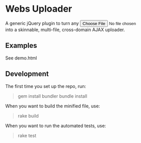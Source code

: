 # Webs Uploader

A generic jQuery plugin to turn any <input type="file"> into a skinnable,
multi-file, cross-domain AJAX uploader.

## Examples

See demo.html

## Development

The first time you set up the repo, run:

  > gem install bundler
  > bundle install

When you want to build the minified file, use:

  > rake build
  
When you want to run the automated tests, use:

  > rake test
